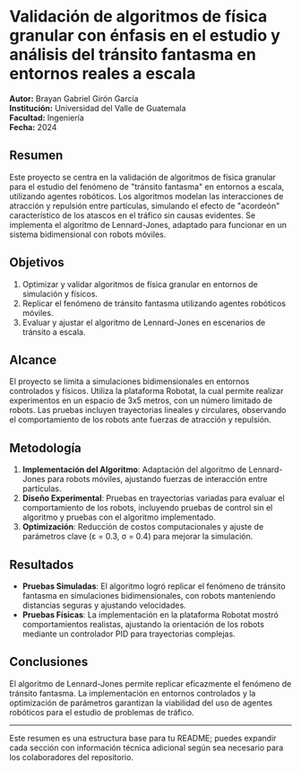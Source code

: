 # Validación de algoritmos de física granular con énfasis en el estudio y análisis del tránsito fantasma en entornos reales a escala

**Autor:** Brayan Gabriel Girón García  
**Institución:** Universidad del Valle de Guatemala  
**Facultad:** Ingeniería  
**Fecha:** 2024  

## Resumen
Este proyecto se centra en la validación de algoritmos de física granular para el estudio del fenómeno de "tránsito fantasma" en entornos a escala, utilizando agentes robóticos. Los algoritmos modelan las interacciones de atracción y repulsión entre partículas, simulando el efecto de "acordeón" característico de los atascos en el tráfico sin causas evidentes. Se implementa el algoritmo de Lennard-Jones, adaptado para funcionar en un sistema bidimensional con robots móviles.

## Objetivos
1. Optimizar y validar algoritmos de física granular en entornos de simulación y físicos.
2. Replicar el fenómeno de tránsito fantasma utilizando agentes robóticos móviles.
3. Evaluar y ajustar el algoritmo de Lennard-Jones en escenarios de tránsito a escala.

## Alcance
El proyecto se limita a simulaciones bidimensionales en entornos controlados y físicos. Utiliza la plataforma Robotat, la cual permite realizar experimentos en un espacio de 3x5 metros, con un número limitado de robots. Las pruebas incluyen trayectorias lineales y circulares, observando el comportamiento de los robots ante fuerzas de atracción y repulsión.

## Metodología
1. **Implementación del Algoritmo**: Adaptación del algoritmo de Lennard-Jones para robots móviles, ajustando fuerzas de interacción entre partículas.
2. **Diseño Experimental**: Pruebas en trayectorias variadas para evaluar el comportamiento de los robots, incluyendo pruebas de control sin el algoritmo y pruebas con el algoritmo implementado.
3. **Optimización**: Reducción de costos computacionales y ajuste de parámetros clave (ε = 0.3, σ = 0.4) para mejorar la simulación.

## Resultados
- **Pruebas Simuladas**: El algoritmo logró replicar el fenómeno de tránsito fantasma en simulaciones bidimensionales, con robots manteniendo distancias seguras y ajustando velocidades.
- **Pruebas Físicas**: La implementación en la plataforma Robotat mostró comportamientos realistas, ajustando la orientación de los robots mediante un controlador PID para trayectorias complejas.

## Conclusiones
El algoritmo de Lennard-Jones permite replicar eficazmente el fenómeno de tránsito fantasma. La implementación en entornos controlados y la optimización de parámetros garantizan la viabilidad del uso de agentes robóticos para el estudio de problemas de tráfico. 

---

Este resumen es una estructura base para tu README; puedes expandir cada sección con información técnica adicional según sea necesario para los colaboradores del repositorio.

